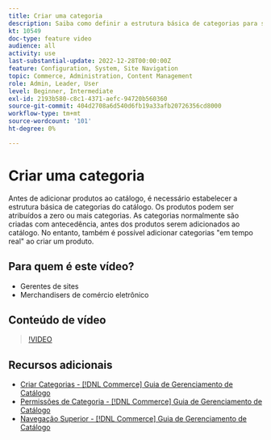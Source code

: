 ```yaml
---
title: Criar uma categoria
description: Saiba como definir a estrutura básica de categorias para seu catálogo de produtos.
kt: 10549
doc-type: feature video
audience: all
activity: use
last-substantial-update: 2022-12-28T00:00:00Z
feature: Configuration, System, Site Navigation
topic: Commerce, Administration, Content Management
role: Admin, Leader, User
level: Beginner, Intermediate
exl-id: 2193b580-c8c1-4371-aefc-94720b560360
source-git-commit: 404d2708a6d540d6fb19a33afb20726356cd8000
workflow-type: tm+mt
source-wordcount: '101'
ht-degree: 0%

---
```


# Criar uma categoria

Antes de adicionar produtos ao catálogo, é necessário estabelecer a estrutura básica de categorias do catálogo. Os produtos podem ser atribuídos a zero ou mais categorias. As categorias normalmente são criadas com antecedência, antes dos produtos serem adicionados ao catálogo. No entanto, também é possível adicionar categorias &quot;em tempo real&quot; ao criar um produto.

## Para quem é este vídeo?

- Gerentes de sites
- Merchandisers de comércio eletrônico

## Conteúdo de vídeo

>[!VIDEO](https://video.tv.adobe.com/v/3411962?quality=12&learn=on&captions=por_br)

## Recursos adicionais

- [Criar Categorias - [!DNL Commerce] Guia de Gerenciamento de Catálogo](https://experienceleague.adobe.com/docs/commerce-admin/catalog/categories/create/category-create.html?lang=pt-BR)
- [Permissões de Categoria - [!DNL Commerce] Guia de Gerenciamento de Catálogo](https://experienceleague.adobe.com/docs/commerce-admin/catalog/categories/category-permissions.html?lang=pt-BR)
- [Navegação Superior - [!DNL Commerce] Guia de Gerenciamento de Catálogo](https://experienceleague.adobe.com/docs/commerce-admin/catalog/catalog/navigation/navigation-top.html?lang=pt-BR)
